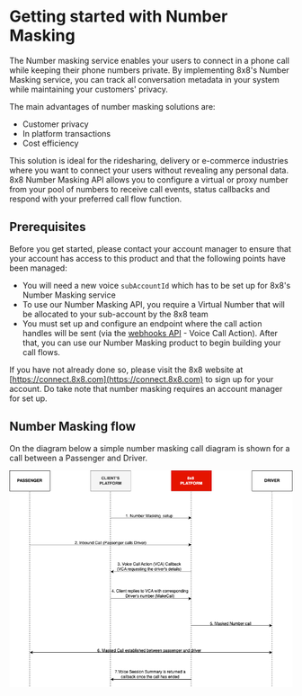 # Getting started with Number Masking

The Number masking service enables your users to connect in a phone call while keeping their phone numbers private. By implementing 8x8's Number Masking service, you can track all conversation metadata in your system while maintaining your customers' privacy.

The main advantages of number masking solutions are:

* Customer privacy
* In platform transactions
* Cost efficiency

This solution is ideal for the ridesharing, delivery or e-commerce industries where you want to connect your users without revealing any personal data. 8x8 Number Masking API allows you to configure a virtual or proxy number from your pool of numbers to receive call events, status callbacks and respond with your preferred call flow function.

## Prerequisites

Before you get started, please contact your account manager to ensure that your account has access to this product and that the following points have been managed:

* You will need a new voice `subAccountId` which has to be set up for 8x8's Number Masking service
* To use our Number Masking API, you require a Virtual Number that will be allocated to your sub-account by the 8x8 team
* You must set up and configure an endpoint where the call action handles will be sent (via the [webhooks API](/connect/reference/create-a-new-webhook) - Voice Call Action). After that, you can use our Number Masking product to begin building your call flows.

If you have not already done so, please visit the 8x8 website at [https://connect.8x8.com](https://connect.8x8.com) to sign up for your account. Do take note that number masking requires an account manager for set up.

## Number Masking flow

On the diagram below a simple number masking call diagram is shown for a call between a Passenger and Driver.

![](../images/86b6f2e0eefaea5654fb0075877629e4cbc33624cf990b692f2d13072df6cd73-NumberMasking.png)
